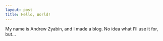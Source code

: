 ```yaml
---
layout: post
title: Hello, World!
---
```


My name is Andrew Zyabin, and I made a blog. No idea what I'll use it for, but...
